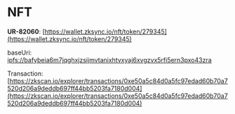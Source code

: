 # NFT

__UR-82060__: [https://wallet.zksync.io/nft/token/279345](https://wallet.zksync.io/nft/token/279345)

baseUri: [ipfs://bafybeia6m7jqghxjzsijmvtanixhtvxyaj6xvgzvx5rfi5ern3pxo43zra](ipfs://bafybeia6m7jqghxjzsijmvtanixhtvxyaj6xvgzvx5rfi5ern3pxo43zra)

Transaction: [https://zkscan.io/explorer/transactions/0xe50a5c84d0a5fc97edad60b70a7520d206a9deddb697ff44bb5203fa7180d004](https://zkscan.io/explorer/transactions/0xe50a5c84d0a5fc97edad60b70a7520d206a9deddb697ff44bb5203fa7180d004)
